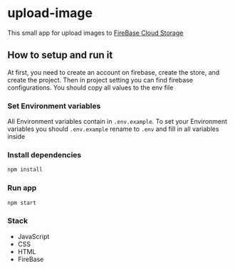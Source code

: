 # upload-image
This small app for upload images to [FireBase Cloud Storage](https://firebase.google.com/products/storage?gclid=EAIaIQobChMIxr7C9bu68gIVafx3Ch0hmQ3GEAAYASAAEgIGsPD_BwE&gclsrc=aw.ds)

## How to setup and run it
At first, you need to create an account on firebase, create the store, and create the project. Then in project setting you can find firebase configurations.  You should copy all values to the env file
### Set Environment variables
All Environment variables contain in `.env.example`. To set your Environment variables you should `.env.example` rename to `.env` and fill in all variables inside
### Install dependencies
```bash
npm install
```
### Run app
```bash
npm start
```
### Stack
- JavaScript
- CSS
- HTML
- FireBase